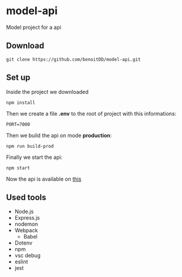 # model-api
Model project for a api

## Download

`git clone https://github.com/benoitDD/model-api.git`

## Set up

Inside the project we downloaded

`npm install`

Then we create a file **.env** to the root of project with this informations:

```
PORT=7000
```

Then we build the api on mode **production**:

`npm run build-prod`

Finally we start the api:

`npm start`

Now the api is available on [this](http://localhost:7000)

## Used tools

* Node.js
* Express.js
* nodemon
* Webpack
    * Babel
* Dotenv
* npm
* vsc debug
* eslint
* jest
